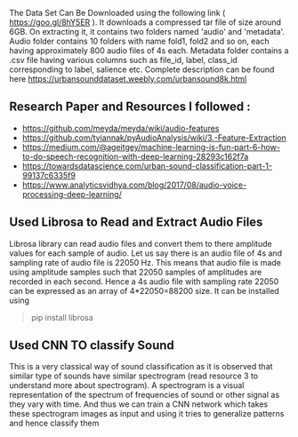 The Data Set Can Be Downloaded using the following link ( https://goo.gl/8hY5ER ). It downloads a compressed tar file of size around 6GB.
On extracting it, it contains two folders named 'audio' and 'metadata'.
Audio folder contains 10 folders with name fold1, fold2 and so on, each having approximately 800 audio files of 4s each.
Metadata folder contains a .csv file having various columns such as file_id, label, class_id corresponding to label, salience etc.
Complete description can be found here https://urbansounddataset.weebly.com/urbansound8k.html
## Research Paper and Resources I followed :
- https://github.com/meyda/meyda/wiki/audio-features
- https://github.com/tyiannak/pyAudioAnalysis/wiki/3.-Feature-Extraction
- https://medium.com/@ageitgey/machine-learning-is-fun-part-6-how-to-do-speech-recognition-with-deep-learning-28293c162f7a
- https://towardsdatascience.com/urban-sound-classification-part-1-99137c6335f9
- https://www.analyticsvidhya.com/blog/2017/08/audio-voice-processing-deep-learning/
## Used Librosa to Read and Extract Audio Files
Librosa library can read audio files and convert them to there amplitude values for each sample of audio. Let us say there is an audio file of 4s and sampling rate of audio file is 22050 Hz. This means that audio file is made using amplitude samples such that 22050 samples of amplitudes are recorded in each second. Hence a 4s audio file with sampling rate 22050 can be expressed as an array of 4*22050=88200 size. It can be installed using
 > pip install librosa
## Used CNN TO classify Sound
This is a very classical way of sound classification as it is observed that similar type of sounds have similar spectrogram (read resource 3 to understand more about spectrogram). A spectrogram is a visual representation of the spectrum of frequencies of sound or other signal as they vary with time. And thus we can train a CNN network which takes these spectrogram images as input and using it tries to generalize patterns and hence classify them
